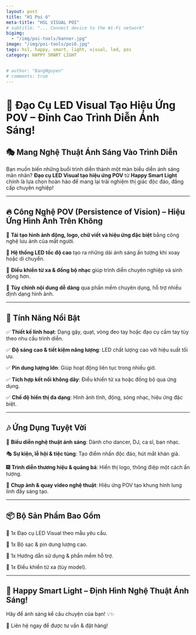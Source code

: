 ```yaml
---
layout: post
title: "H1 Poi 6"
meta-title: "HSL VISUAL POI"
# subtitle: "... Connect device to the Wi-Fi network"
bigimg:
  - "/img/poi-tools/banner.jpg"
image: "/img/poi-tools/poi6.jpg"
tags: hsl, happy, smart, light, visual, led, poi
category: HAPPY SMART LIGHT


# author: "BangNguyen"
# comments: true
---
```

# 🌟 Đạo Cụ LED Visual Tạo Hiệu Ứng POV – Đỉnh Cao Trình Diễn Ánh Sáng!

## 🎭 Mang Nghệ Thuật Ánh Sáng Vào Trình Diễn

Bạn muốn biến những buổi trình diễn thành một màn biểu diễn ánh sáng mãn nhãn? **Đạo cụ LED Visual tạo hiệu ứng POV** từ **Happy Smart Light** chính là lựa chọn hoàn hảo để mang lại trải nghiệm thị giác độc đáo, đẳng cấp chuyên nghiệp!

---

## 🔥 Công Nghệ POV (Persistence of Vision) – Hiệu Ứng Hình Ảnh Trên Không

🔹 **Tái tạo hình ảnh động, logo, chữ viết và hiệu ứng đặc biệt** bằng công nghệ lưu ảnh của mắt người.

🔹 **Hệ thống LED tốc độ cao** tạo ra những dải ánh sáng ấn tượng khi xoay hoặc di chuyển.

🔹 **Điều khiển từ xa & đồng bộ nhạc** giúp trình diễn chuyên nghiệp và sinh động hơn.

🔹 **Tùy chỉnh nội dung dễ dàng** qua phần mềm chuyên dụng, hỗ trợ nhiều định dạng hình ảnh.

---

## 🚀 Tính Năng Nổi Bật
✅ **Thiết kế linh hoạt**: Dạng gậy, quạt, vòng đeo tay hoặc đạo cụ cầm tay tùy theo nhu cầu trình diễn.

✅ **Độ sáng cao & tiết kiệm năng lượng**: LED chất lượng cao với hiệu suất tối ưu.

✅ **Pin dung lượng lớn**: Giúp hoạt động liên tục trong nhiều giờ.

✅ **Tích hợp kết nối không dây**: Điều khiển từ xa hoặc đồng bộ qua ứng dụng.

✅ **Chế độ hiển thị đa dạng**: Hình ảnh tĩnh, động, sóng nhạc, hiệu ứng đặc biệt.

---

## 🎶 Ứng Dụng Tuyệt Vời

🎤 **Biểu diễn nghệ thuật ánh sáng**: Dành cho dancer, DJ, ca sĩ, ban nhạc.

🎭 **Sự kiện, lễ hội & tiệc tùng**: Tạo điểm nhấn độc đáo, hút mắt khán giả.

🎆 **Trình diễn thương hiệu & quảng bá**: Hiển thị logo, thông điệp một cách ấn tượng.

🎪 **Chụp ảnh & quay video nghệ thuật**: Hiệu ứng POV tạo khung hình lung linh đầy sáng tạo.

---

## 📦 Bộ Sản Phẩm Bao Gồm
🔹 1x Đạo cụ LED Visual theo mẫu yêu cầu.

🔹 1x Bộ sạc & pin dung lượng cao.

🔹 1x Hướng dẫn sử dụng & phần mềm hỗ trợ.

🔹 1x Điều khiển từ xa (tùy model).

---

## 🎯 Happy Smart Light – Định Hình Nghệ Thuật Ánh Sáng!

Hãy để ánh sáng kể câu chuyện của bạn! 💡✨

📩 Liên hệ ngay để được tư vấn & đặt hàng!

